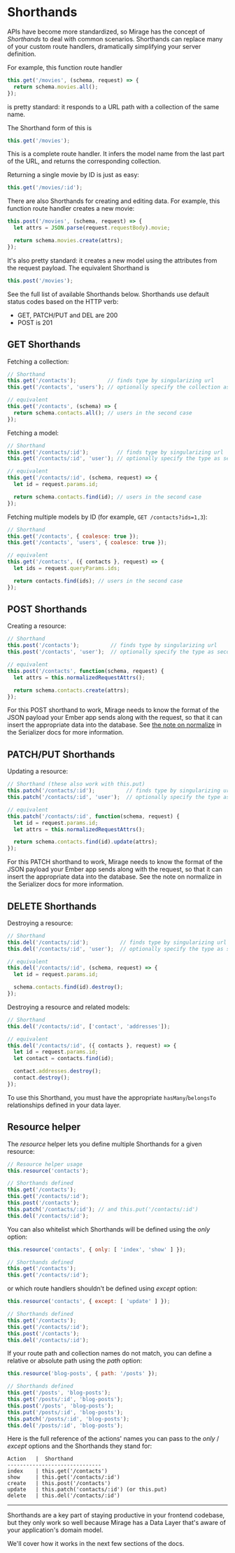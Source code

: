 # Shorthands

APIs have become more standardized, so Mirage has the concept of *Shorthands* to deal with common scenarios. Shorthands can replace many of your custom route handlers, dramatically simplifying your server definition.

For example, this function route handler

```js
this.get('/movies', (schema, request) => {
  return schema.movies.all();
});
```

is pretty standard: it responds to a URL path with a collection of the same name.

The Shorthand form of this is

```js
this.get('/movies');
```

This is a complete route handler. It infers the model name from the last part of the URL, and returns the corresponding collection.

Returning a single movie by ID is just as easy:

```js
this.get('/movies/:id');
```

There are also Shorthands for creating and editing data. For example, this function route handler creates a new movie:

```js
this.post('/movies', (schema, request) => {
  let attrs = JSON.parse(request.requestBody).movie;

  return schema.movies.create(attrs);
});
```

It's also pretty standard: it creates a new model using the attributes from the request payload. The equivalent Shorthand is

```js
this.post('/movies');
```

See the full list of available Shorthands below. Shorthands use default status codes based on the HTTP verb:

  - GET, PATCH/PUT and DEL are 200
  - POST is 201

## GET Shorthands

Fetching a collection:

```js
// Shorthand
this.get('/contacts');          // finds type by singularizing url
this.get('/contacts', 'users'); // optionally specify the collection as second param

// equivalent
this.get('/contacts', (schema) => {
  return schema.contacts.all(); // users in the second case
});
```

Fetching a model:

```js
// Shorthand
this.get('/contacts/:id');         // finds type by singularizing url
this.get('/contacts/:id', 'user'); // optionally specify the type as second param

// equivalent
this.get('/contacts/:id', (schema, request) => {
  let id = request.params.id;

  return schema.contacts.find(id); // users in the second case
});
```

Fetching multiple models by ID (for example, `GET /contacts?ids=1,3`):

```js
// Shorthand
this.get('/contacts', { coalesce: true });
this.get('/contacts', 'users', { coalesce: true });

// equivalent
this.get('/contacts', ({ contacts }, request) => {
  let ids = request.queryParams.ids;

  return contacts.find(ids); // users in the second case
});
```


## POST Shorthands

Creating a resource:

```js
// Shorthand
this.post('/contacts');          // finds type by singularizing url
this.post('/contacts', 'user');  // optionally specify the type as second param

// equivalent
this.post('/contacts', function(schema, request) {
  let attrs = this.normalizedRequestAttrs();

  return schema.contacts.create(attrs);
});
```

For this POST shorthand to work, Mirage needs to know the format of the JSON payload your Ember app sends along with the request, so that it can insert the appropriate data into the database. See [the note on normalize](/docs/api/modules/serializer~Serializer#normalize) in the Serializer docs for more information.

## PATCH/PUT Shorthands

Updating a resource:

```js
// Shorthand (these also work with this.put)
this.patch('/contacts/:id');          // finds type by singularizing url
this.patch('/contacts/:id', 'user');  // optionally specify the type as second param

// equivalent
this.patch('/contacts/:id', function(schema, request) {
  let id = request.params.id;
  let attrs = this.normalizedRequestAttrs();

  return schema.contacts.find(id).update(attrs);
});
```

For this PATCH shorthand to work, Mirage needs to know the format of the JSON payload your Ember app sends along with the request, so that it can insert the appropriate data into the database. See the note on normalize in the Serializer docs for more information.

## DELETE Shorthands

Destroying a resource:

```js
// Shorthand
this.del('/contacts/:id');          // finds type by singularizing url
this.del('/contacts/:id', 'user');  // optionally specify the type as second param

// equivalent
this.del('/contacts/:id', (schema, request) => {
  let id = request.params.id;

  schema.contacts.find(id).destroy();
});
```

Destroying a resource and related models:

```js
// Shorthand
this.del('/contacts/:id', ['contact', 'addresses']);

// equivalent
this.del('/contacts/:id', ({ contacts }, request) => {
  let id = request.params.id;
  let contact = contacts.find(id);

  contact.addresses.destroy();
  contact.destroy();
});
```

To use this Shorthand, you must have the appropriate `hasMany`/`belongsTo` relationships defined in your data layer.


## Resource helper

The _resource_ helper lets you define multiple Shorthands for a given resource:

```js
// Resource helper usage
this.resource('contacts');

// Shorthands defined
this.get('/contacts');
this.get('/contacts/:id');
this.post('/contacts');
this.patch('/contacts/:id'); // and this.put('/contacts/:id')
this.del('/contacts/:id');
```

You can also whitelist which Shorthands will be defined using the _only_ option:

```js
this.resource('contacts', { only: [ 'index', 'show' ] });

// Shorthands defined
this.get('/contacts');
this.get('/contacts/:id');
```

or which route handlers shouldn't be defined using _except_ option:

```js
this.resource('contacts', { except: [ 'update' ] });

// Shorthands defined
this.get('/contacts');
this.get('/contacts/:id');
this.post('/contacts');
this.del('/contacts/:id');
```

If your route path and collection names do not match, you can define a relative or absolute path using the _path_ option:

```js
this.resource('blog-posts', { path: '/posts' });

// Shorthands defined
this.get('/posts', 'blog-posts');
this.get('/posts/:id', 'blog-posts');
this.post('/posts', 'blog-posts');
this.put('/posts/:id', 'blog-posts');
this.patch('/posts/:id', 'blog-posts');
this.del('/posts/:id', 'blog-posts');
```

Here is the full reference of the actions' names you can pass to the _only_ / _except_ options and the Shorthands they stand for:

```
Action   |  Shorthand
------------------------------
index    | this.get('/contacts')
show     | this.get('/contacts/:id')
create   | this.post('/contacts')
update   | this.patch('contacts/:id') (or this.put)
delete   | this.del('/contacts/:id')
```

---

Shorthands are a key part of staying productive in your frontend codebase, but they only work so well because Mirage has a Data Layer that's aware of your application's domain model.

We'll cover how it works in the next few sections of the docs.
